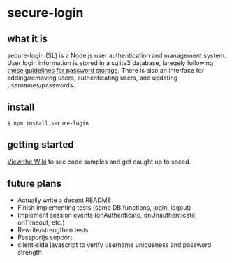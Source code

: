 # secure-login
## what it is
secure-login (SL) is a Node.js user authentication and management system. User login information is stored in a sqlite3 database, laregely following [these guidelines for password storage.](https://nakedsecurity.sophos.com/2013/11/20/serious-security-how-to-store-your-users-passwords-safely/) There is also an interface for adding/removing users, authenticating users, and updating usernames/passwords.

## install
`$ npm install secure-login`

## getting started
[View the Wiki](https://github.com/DevAndrewGeorge/secure-login/wiki) to see code samples and get caught up to speed.

## future plans
- Actually write a decent README
- Finish implementing tests (some DB functions, login, logout)
- Implement session events (onAuthenticate, onUnauthenticate, onTimeout, etc.)
- Rewrite/strengthen tests
- Passportjs support
- client-side javascript to verify username uniqueness and password strength
